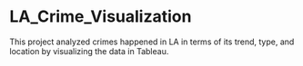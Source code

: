 # LA_Crime_Visualization
This project analyzed crimes happened in LA in terms of its trend, type, and location by visualizing the data in Tableau.
